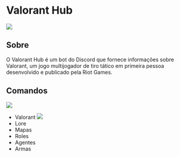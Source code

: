 # Valorant Hub

![](https://s3.gifyu.com/images/ezgif.com-cropc05886a0bfb9f6a6.gif)

## Sobre

O Valorant Hub é um bot do Discord que fornece informações sobre Valorant, um jogo multijogador de tiro tático em primeira pessoa desenvolvido e publicado pela Riot Games.

## Comandos

![](https://gifyu.com/images/ezgif.com-crop-1.gif)

- Valorant
![](https://www.imagemhost.com.br/images/2023/03/03/valoranta1d72bea4ca609b4.png)
- Lore
- Mapas
- Roles
- Agentes
- Armas
